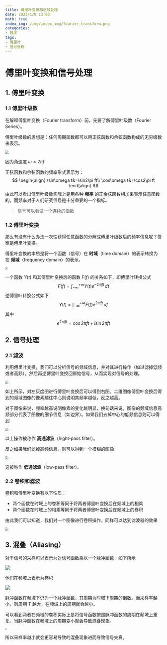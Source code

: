 ```yaml
---
title: 傅里叶变换和信号处理
date: 2023/1/8 13:00
math: true
index_img: /img/index_img/fourier_transform.png
categories:
- 数学
tags:
- 傅里叶
- 信号处理
---
```


# 傅里叶变换和信号处理

## 1. 傅里叶变换

### 1.1 傅里叶级数

在解释傅里叶变换（Fourier transform）前，先要了解傅里叶级数（Fourier Series）。

傅里叶级数的思想是：任何周期函数都可以用正弦函数和余弦函数构成的无穷级数来表示。

<img src="https://img.ashechol.top/picgo/fourier_series.png" style="zoom:70%;" />

因为角速度 $\omega=2\pi f$

正弦函数和余弦函数的频率形式表示为：
$$
\begin{align}
\sin\omega t&=\sin2\pi ft\\
\cos\omega t&=\cos2\pi ft
\end{align}
$$
由此可以看出傅里叶级数实际上是用各种 **频率** 的正余弦函数相加来表示任意函数的。而频率对于人们研究信号是十分重要的一个指标。

> 信号可以看做一个连续的函数

### 1.2 傅里叶变换

那么有没有什么办法一次性获得任意函数的分解成傅里叶级数后的频率信息呢？答案是傅里叶变换。

傅里叶变换的本质是将一个函数（信号）在 **时域**（time domain）的表示转换为在 **频域**（frequency domain）的表示。

<img src="https://img.ashechol.top/picgo/time_domain_and_frequency_domain.png" style="zoom:50%;" />

一个函数 $Y(t)$ 和其傅里叶变换后的函数 $F(f)$ 的关系如下，即傅里叶转换公式
$$
F(f)=\int^{+\infty}_{-\infty}Y(t)e^{-2\pi ift}\,dt
$$
逆傅里叶转换公式如下
$$
Y(t)=\int_{-\infty}^{+\infty}F(f)e^{2\pi ift}\,df
$$
其中
$$
e^{2\pi ift}=\cos2\pi ft+i\sin2\pi ft
$$

## 2. 信号处理

### 2.1 滤波

利用傅里叶变换，我们可以分析信号的频域信息，并对其进行操作（如过滤掉低频或者高频），然后再逆傅里叶变换回原始信号，从而实现对信号的处理。

<img src="https://img.ashechol.top/picgo/image_processing_1.png" style="zoom:60%;" />

如上所示，对左灰度图进行傅里叶变换后可以得到右图。二维图像傅里叶变换后得到的频域图像的像素越往中心则说明其频率越低，反之越高。

对于图像来说，频率越高说明像素的变化越明显，换句话来说，图像的频域信息高频部分代表了图像的细节信息（如边界）。如果我们去掉中心的低频信息则可以得到

<img src="https://img.ashechol.top/picgo/image_processing_2.png" style="zoom:60%;" />

以上操作被称作 **高通滤波**（hight-pass filter）。

反之如果我们滤掉高频信息，则可以得到一个模糊的图像

<img src="https://img.ashechol.top/picgo/image_processing_3.png" style="zoom:60%;" />

这被称作 **低通滤波**（low-pass filter）。

### 2.2 卷积和滤波

卷积和傅里叶变换有以下性质：

* 两个函数在时域上的卷积等同于将两者傅里叶变换后在频域上的相乘
* 两个函数在时域上的相乘等同于将两者傅里叶变换后在频域上的卷积

由此我们可以知道，我们对一个图像进行卷积操作，同样可以达到滤波器的效果

<img src="https://img.ashechol.top/picgo/convolution_and_filter.png" style="zoom:60%;" />

## 3. 混叠（Aliasing）

对于信号的采样可以表示为对信号函数乘以一个脉冲函数，如下所示

![](https://img.ashechol.top/picgo/sampling_in_time_domain.png)

他们在频域上表示为卷积

![](https://img.ashechol.top/picgo/sampling_in_frequency_domain.png)

脉冲函数在频域下仍为一个脉冲函数，其周期为时域下周期的倒数。而采样率越小，则周期 $T$ 越大，在频域上的周期就会越小。

可以看到两者在频域的卷积实际上是将信号函数按照脉冲函数的周期在频域上重复。当脉冲函数在频域上的周期变小就会导致混叠现象。

<img src="https://img.ashechol.top/picgo/signal_aliasing.png" style="zoom:30%;" />

所以采样率越小就会更容易导致的混叠现象进而导致信号失真。
